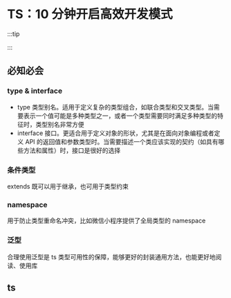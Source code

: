 <script setup>
  const demo1 =`/** This is a cool guy. */
interface Person {
  /** This is name. */
  name: string,
}

const p: Person = {
    name: 'cool'
}`
const conditionalType=`
type MyType<T> = T extends string ? T : '1';
const a: MyType<string> = 'test';
const b: MyType<number> = 1
`

const wxmini = `
declare namespace MySpace {
  interface UserType {}
}

const user: MySpace.UserType = {};


declare namespace WechatMiniprogram {
    type IAnyObject = Record<string, any>
    interface Target<DataSet extends IAnyObject = IAnyObject> {
        /** 事件组件的 id */
        id: string
        /** 当前组件的类型 */
        tagName?: string
        /** 事件组件上由 'data-' 开头的自定义属性组成的集合 */
        dataset: DataSet
        /** 距离页面顶部的偏移量 */
        offsetTop: number
        /** 距离页面左边的偏移量 */
        offsetLeft: number
    }

    /** 基础事件参数 */
    interface BaseEvent<
        Mark extends IAnyObject = IAnyObject,
        CurrentTargetDataset extends IAnyObject = IAnyObject,
        TargetDataset extends IAnyObject = CurrentTargetDataset
    > {
        /** 事件类型 */
        type: string
        /** 页面打开到触发事件所经过的毫秒数 */
        timeStamp: number
        /** 事件冒泡路径上所有由 'mark:' 开头的自定义属性组成的集合 */
        mark?: Mark
        /** 触发事件的源组件 */
        target: Target<TargetDataset>
        /** 事件绑定的当前组件 */
        currentTarget: Target<CurrentTargetDataset>
    }

       /** 自定义事件 */
    interface CustomEvent<
        Detail extends IAnyObject = IAnyObject,
        Mark extends IAnyObject = IAnyObject,
        CurrentTargetDataset extends IAnyObject = IAnyObject,
        TargetDataset extends IAnyObject = CurrentTargetDataset
    > extends BaseEvent<Mark, CurrentTargetDataset, TargetDataset> {
        /** 额外的信息 */
        detail: Detail
    }
}


function handleTap(e:WechatMiniprogram.CustomEvent<{name:string}>){
  console.log(e.detail.name);
}
`

const generics = `
// 使用泛型声明对象
interface Student<Sex = string, Info = string> {
  name: string;
  age: number;
  sex: Sex;
  info: Info extends string ? Info : {
    address: string;
    phone: number;
  }
}

// 默认导出也可使用泛型约束类型
export default <Student>{
  name: '谷雨',
  age: 18,
  sex: 'male'
}

const student: Student<'female', []> = {
  name: '谷雨',
  age: 18,
  sex: 'male'
}

// 你可能会这样声明函数
const add = (a: number, b: number) => a + b;

// 更好的方式
type Add<T> = (a: T, b: T) => T;

// T可代表任何类型
const addN: Add<number> = (a, b) => a + b;
const addS: Add<string> = (a, b) => a + b;

addN(1, '2');
addS(2, 3);

function getDetail<T extends object>(id: number): Promise<T> {
  return new Promise((resolve) => {
    setTimeout(() => {
      const data = {} as T
      resolve(data)
    }, 1000)
  })
}

interface Result {
  name: string;
  age: number;
}

const detail = getDetail<Result>(1234);

detail.then(res => {
  res.age;
  res.name;
})

`

const typeOrInterface =`
// 继承
interface Person {
  name: string;
  age: number;
}

interface Employee extends Person{
  id: number;
}

// interface可以声明合并
interface Employee {
  payed: number;
}

// 交叉类型可以实现继承的效果
type Employer = { title: string } & Person;
type SomeOne = Employee | Employer

const person1: Employee = {
  id: 123,
  name: '老王',
  age: 30
}

const person2: Employer = {
  title: '部门主管',
  name: '王老板',
  age: 40
}

const person3: SomeOne = {

}
`
</script>

# TS：10 分钟开启高效开发模式

:::tip

:::

## 必知必会

### type & interface

- type 类型别名。适用于定义复杂的类型组合，如联合类型和交叉类型。当需要表示一个值可能是多种类型之一，或者一个类型需要同时满足多种类型的特征时，类型别名非常方便
- interface 接口。更适合用于定义对象的形状，尤其是在面向对象编程或者定义 API 的返回值和参数类型时。当需要描述一个类应该实现的契约（如具有哪些方法和属性）时，接口是很好的选择

<CodeEditor :value="typeOrInterface" />

### 条件类型

extends 既可以用于继承，也可用于类型约束

<CodeEditor :value="conditionalType" />

### namespace

用于防止类型重命名冲突，比如微信小程序提供了全局类型的 namespace

<CodeEditor :value="wxmini"/>

### 泛型

合理使用泛型是 ts 类型可用性的保障，能够更好的封装通用方法，也能更好地阅读、使用库

<CodeEditor :value="generics" />

## ts

<CodeEditor :value="demo1" />
